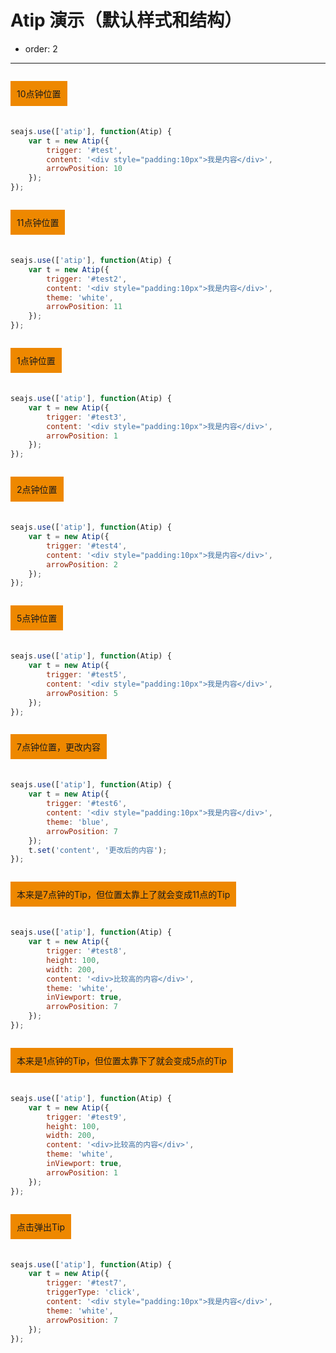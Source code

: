 # Atip 演示（默认样式和结构）

- order: 2

---

<style>
.ui-poptip {
font:12px/1.5 arial;
}
.cell {
overflow:hidden;
margin-bottom:20px;
}
.cell p {
float:left;
padding:10px;
background-color:#e80;
overflow:hidden;
}
</style>
<link rel="stylesheet" href="http://dev.assets.alipay.net/al/alice.components.ui-poptip-1.2-SNAPSHOT-src.css" type="text/css" media="screen" charset="utf-8">

<div class="cell">
    <p id="test">10点钟位置</p>
</div>

````javascript
seajs.use(['atip'], function(Atip) {
    var t = new Atip({
        trigger: '#test',
        content: '<div style="padding:10px">我是内容</div>',
        arrowPosition: 10
    });
});
````

<div class="cell">
    <p id="test2">11点钟位置</p>
</div>

````javascript
seajs.use(['atip'], function(Atip) {
    var t = new Atip({
        trigger: '#test2',
        content: '<div style="padding:10px">我是内容</div>',
        theme: 'white',
        arrowPosition: 11
    });
});
````

<div class="cell">
    <p id="test3">1点钟位置</p>
</div>

````javascript
seajs.use(['atip'], function(Atip) {
    var t = new Atip({
        trigger: '#test3',
        content: '<div style="padding:10px">我是内容</div>',
        arrowPosition: 1
    });
});
````

<div class="cell">
    <p id="test4">2点钟位置</p>
</div>

````javascript
seajs.use(['atip'], function(Atip) {
    var t = new Atip({
        trigger: '#test4',
        content: '<div style="padding:10px">我是内容</div>',
        arrowPosition: 2
    });
});
````

<div class="cell">
    <p id="test5">5点钟位置</p>
</div>

````javascript
seajs.use(['atip'], function(Atip) {
    var t = new Atip({
        trigger: '#test5',
        content: '<div style="padding:10px">我是内容</div>',
        arrowPosition: 5
    });
});
````

<div class="cell">
    <p id="test6">7点钟位置，更改内容</p>
</div>

````javascript
seajs.use(['atip'], function(Atip) {
    var t = new Atip({
        trigger: '#test6',
        content: '<div style="padding:10px">我是内容</div>',
        theme: 'blue',
        arrowPosition: 7
    });
    t.set('content', '更改后的内容');
});
````

<div class="cell">
    <p id="test8">本来是7点钟的Tip，但位置太靠上了就会变成11点的Tip</p>
</div>

````javascript
seajs.use(['atip'], function(Atip) {
    var t = new Atip({
        trigger: '#test8',
        height: 100,
        width: 200,
        content: '<div>比较高的内容</div>',
        theme: 'white',
        inViewport: true,
        arrowPosition: 7
    });
});
````

<div class="cell">
    <p id="test9">本来是1点钟的Tip，但位置太靠下了就会变成5点的Tip</p>
</div>

````javascript
seajs.use(['atip'], function(Atip) {
    var t = new Atip({
        trigger: '#test9',
        height: 100,
        width: 200,
        content: '<div>比较高的内容</div>',
        theme: 'white',
        inViewport: true,
        arrowPosition: 1
    });
});
````

<div class="cell">
    <p id="test7">点击弹出Tip</p>
</div>

````javascript
seajs.use(['atip'], function(Atip) {
    var t = new Atip({
        trigger: '#test7',
        triggerType: 'click',        
        content: '<div style="padding:10px">我是内容</div>',
        theme: 'white',
        arrowPosition: 7
    });
});
````

